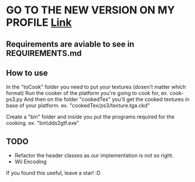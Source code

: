 # GO TO THE NEW VERSION ON MY PROFILE [Link](https://github.com/senwawa/texture-cooker)

## Requirements are aviable to see in REQUIREMENTS.md

## How to use
In the "toCook" folder you need to put your textures (dosen't matter which format)
Run the cooker of the platform you're going to cook for, ex. cook-ps3.py
And then on the folder "cookedTex" you'll get the cooked textures in  base of your platform. ex. "cookedTex/ps3/texture.tga.ckd"

Create a "bin" folder and inside you put the programs required for the cooking. ex. "bin\dds2gtf.exe"

## TODO
- Refactor the header classes as our implementation is not so right.
- Wii Encoding

If you found this useful, leave a star! :D
